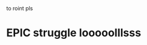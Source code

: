 <!DOCTYPE html>
<html>
	<head>
		<meta http-equiv="X-UA-Compatible" content="IE=edge">
		<meta charset="utf-8">
		<title>SAPUI5 Walkthrough</title>
		<script
			id="sap-ui-bootstrap"
			src="/resources/sap-ui-core.js"
			data-sap-ui-theme="sap_bluecrystal"
			data-sap-ui-modules="sap.m.library"
			data-sap-ui-compatVersion="edge"
			data-sap-ui-preload="async" >
		</script>
		<script>
			sap.ui.getCore().attachInit(function () {
				new sap.m.Text({
					text : "OpenUI5 is loaded successfully!"
				}).placeAt("content");
			});
		</script>
	</head>
	<body class="sapUiBody" id="content">
	</body>
</html>to roint pls
<h1>EPIC struggle looooolllsss<h1>
